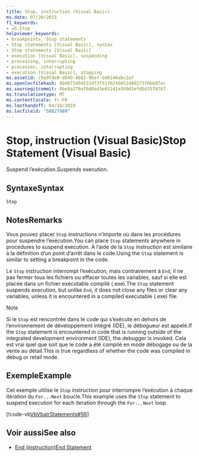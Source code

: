 ```yaml
---
title: Stop, instruction (Visual Basic)
ms.date: 07/20/2015
f1_keywords:
- vb.Stop
helpviewer_keywords:
- breakpoints, Stop statements
- Stop statements [Visual Basic], syntax
- Stop statements [Visual Basic]
- execution [Visual Basic], suspending
- processing, interrupting
- processes, interrupting
- execution [Visual Basic], stopping
ms.assetid: c9a9fde0-d649-4662-9bef-bd0146ebc2a7
ms.openlocfilehash: 80d6734945324f3f517b256051486273f6b687ec
ms.sourcegitcommit: 0be8a279af6d8a43e03141e349d3efd5d35f8767
ms.translationtype: MT
ms.contentlocale: fr-FR
ms.lasthandoff: 04/18/2019
ms.locfileid: "58827989"
---
```

# <a name="stop-statement-visual-basic"></a><span data-ttu-id="515b4-102">Stop, instruction (Visual Basic)</span><span class="sxs-lookup"><span data-stu-id="515b4-102">Stop Statement (Visual Basic)</span></span>
<span data-ttu-id="515b4-103">Suspend l’exécution.</span><span class="sxs-lookup"><span data-stu-id="515b4-103">Suspends execution.</span></span>  
  
## <a name="syntax"></a><span data-ttu-id="515b4-104">Syntaxe</span><span class="sxs-lookup"><span data-stu-id="515b4-104">Syntax</span></span>  
  
```  
Stop  
```  
  
## <a name="remarks"></a><span data-ttu-id="515b4-105">Notes</span><span class="sxs-lookup"><span data-stu-id="515b4-105">Remarks</span></span>  
 <span data-ttu-id="515b4-106">Vous pouvez placer `Stop` instructions n’importe où dans les procédures pour suspendre l’exécution.</span><span class="sxs-lookup"><span data-stu-id="515b4-106">You can place `Stop` statements anywhere in procedures to suspend execution.</span></span> <span data-ttu-id="515b4-107">À l’aide de la `Stop` instruction est similaire à la définition d’un point d’arrêt dans le code.</span><span class="sxs-lookup"><span data-stu-id="515b4-107">Using the `Stop` statement is similar to setting a breakpoint in the code.</span></span>  
  
 <span data-ttu-id="515b4-108">Le `Stop` instruction interrompt l’exécution, mais contrairement à `End`, il ne pas fermer tous les fichiers ou effacer toutes les variables, sauf si elle est placée dans un fichier exécutable compilé (.exe).</span><span class="sxs-lookup"><span data-stu-id="515b4-108">The `Stop` statement suspends execution, but unlike `End`, it does not close any files or clear any variables, unless it is encountered in a compiled executable (.exe) file.</span></span>  
  
> [!NOTE]
>  <span data-ttu-id="515b4-109">Si le `Stop` est rencontrée dans le code qui s’exécute en dehors de l’environnement de développement intégré (IDE), le débogueur est appelé.</span><span class="sxs-lookup"><span data-stu-id="515b4-109">If the `Stop` statement is encountered in code that is running outside of the integrated development environment (IDE), the debugger is invoked.</span></span> <span data-ttu-id="515b4-110">Cela est vrai quel que soit que le code a été compilé en mode débogage ou de la vente au détail.</span><span class="sxs-lookup"><span data-stu-id="515b4-110">This is true regardless of whether the code was compiled in debug or retail mode.</span></span>  
  
## <a name="example"></a><span data-ttu-id="515b4-111">Exemple</span><span class="sxs-lookup"><span data-stu-id="515b4-111">Example</span></span>  
 <span data-ttu-id="515b4-112">Cet exemple utilise le `Stop` instruction pour interrompre l’exécution à chaque itération du `For...Next` boucle.</span><span class="sxs-lookup"><span data-stu-id="515b4-112">This example uses the `Stop` statement to suspend execution for each iteration through the `For...Next` loop.</span></span>  
  
 [!code-vb[VbVbalrStatements#56](~/samples/snippets/visualbasic/VS_Snippets_VBCSharp/VbVbalrStatements/VB/Class1.vb#56)]  
  
## <a name="see-also"></a><span data-ttu-id="515b4-113">Voir aussi</span><span class="sxs-lookup"><span data-stu-id="515b4-113">See also</span></span>

- [<span data-ttu-id="515b4-114">End (instruction)</span><span class="sxs-lookup"><span data-stu-id="515b4-114">End Statement</span></span>](../../../visual-basic/language-reference/statements/end-statement.md)
